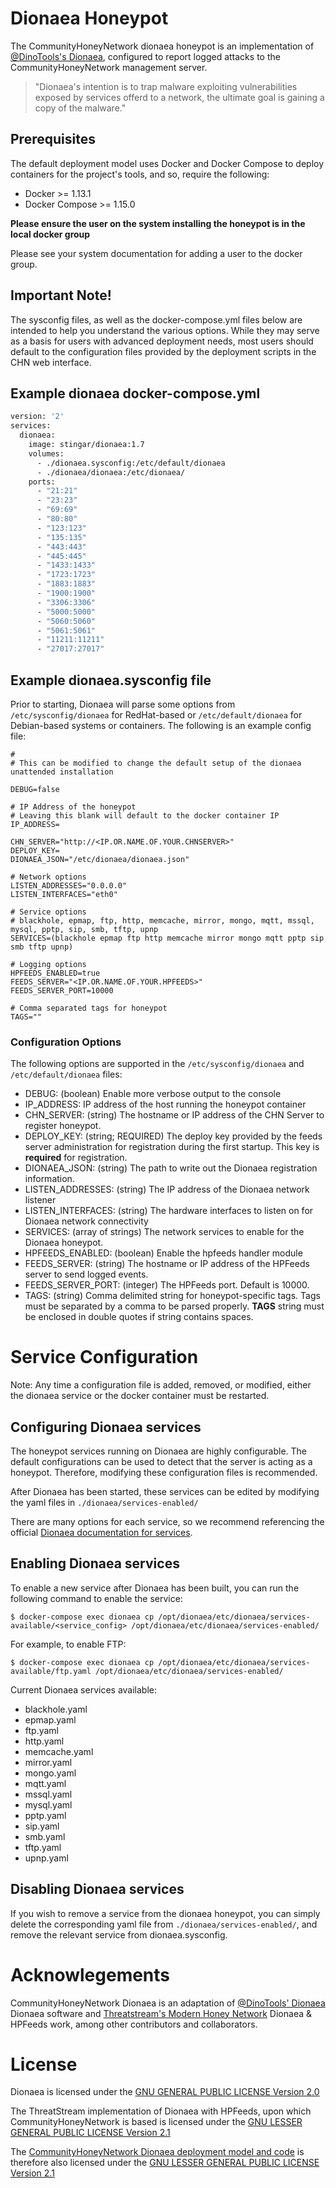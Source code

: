 Dionaea Honeypot
================
The CommunityHoneyNetwork dionaea honeypot is an implementation of [@DinoTools's Dionaea](https://github.com/DinoTools/dionaea), configured to report logged attacks to the CommunityHoneyNetwork management server.

> "Dionaea's intention is to trap malware exploiting vulnerabilities exposed by services offerd to a network, the ultimate goal is gaining a copy of the malware."

## Prerequisites

The default deployment model uses Docker and Docker Compose to deploy containers for the project's tools, and so, require the following:

* Docker >= 1.13.1
* Docker Compose >= 1.15.0

**Please ensure the user on the system installing the honeypot is in the local
 docker group**
 
 Please see your system documentation for adding a user to the docker group.

## Important Note!
The sysconfig files, as well as the docker-compose.yml files below are intended 
to help you understand the various options. While they may serve as a basis 
for users with advanced deployment needs, most users should default to the 
configuration files provided by the deployment scripts in the CHN web interface.

## Example dionaea docker-compose.yml
```dockerfile
version: '2'
services:
  dionaea:
    image: stingar/dionaea:1.7
    volumes:
      - ./dionaea.sysconfig:/etc/default/dionaea
      - ./dionaea/dionaea:/etc/dionaea/
    ports:
      - "21:21"
      - "23:23"
      - "69:69"
      - "80:80"
      - "123:123"
      - "135:135"
      - "443:443"
      - "445:445"
      - "1433:1433"
      - "1723:1723"
      - "1883:1883"
      - "1900:1900"
      - "3306:3306"
      - "5000:5000"
      - "5060:5060"
      - "5061:5061"
      - "11211:11211"
      - "27017:27017"
```

## Example dionaea.sysconfig file


Prior to starting, Dionaea will parse some options from `/etc/sysconfig/dionaea` for RedHat-based or `/etc/default/dionaea` for Debian-based systems or containers. The following is an example config file:

```
#
# This can be modified to change the default setup of the dionaea unattended installation

DEBUG=false

# IP Address of the honeypot
# Leaving this blank will default to the docker container IP
IP_ADDRESS=

CHN_SERVER="http://<IP.OR.NAME.OF.YOUR.CHNSERVER>"
DEPLOY_KEY=
DIONAEA_JSON="/etc/dionaea/dionaea.json"

# Network options
LISTEN_ADDRESSES="0.0.0.0"
LISTEN_INTERFACES="eth0"

# Service options
# blackhole, epmap, ftp, http, memcache, mirror, mongo, mqtt, mssql, mysql, pptp, sip, smb, tftp, upnp
SERVICES=(blackhole epmap ftp http memcache mirror mongo mqtt pptp sip smb tftp upnp)

# Logging options
HPFEEDS_ENABLED=true
FEEDS_SERVER="<IP.OR.NAME.OF.YOUR.HPFEEDS>"
FEEDS_SERVER_PORT=10000

# Comma separated tags for honeypot
TAGS=""
```

### Configuration Options

The following options are supported in the `/etc/sysconfig/dionaea` and `/etc/default/dionaea` files:

* DEBUG: (boolean) Enable more verbose output to the console
* IP_ADDRESS: IP address of the host running the honeypot container
* CHN_SERVER: (string) The hostname or IP address of the CHN Server to register honeypot.
* DEPLOY_KEY: (string; REQUIRED) The deploy key provided by the feeds server administration for registration during the first startup. This key is **required** for registration.
* DIONAEA_JSON: (string) The path to write out the Dionaea registration information.
* LISTEN_ADDRESSES: (string) The IP address of the Dionaea network listener
* LISTEN_INTERFACES: (string) The hardware interfaces to listen on for Dionaea network connectivity
* SERVICES: (array of strings) The network services to enable for the Dionaea honeypot.
* HPFEEDS_ENABLED: (boolean) Enable the hpfeeds handler module
* FEEDS_SERVER: (string) The hostname or IP address of the HPFeeds server to send logged events.
* FEEDS_SERVER_PORT: (integer) The HPFeeds port. Default is 10000.
* TAGS: (string) Comma delimited string for honeypot-specific tags. Tags must be separated by a comma to be parsed properly. **TAGS** string must be enclosed in double quotes if string contains spaces.


# Service Configuration

Note: Any time a configuration file is added, removed, or modified, either the dionaea service or the docker container must be restarted.

## Configuring Dionaea services

The honeypot services running on Dionaea are highly configurable. The default configurations can be used to detect that the server is acting as a honeypot. Therefore, modifying these configuration files is recommended.

After Dionaea has been started, these services can be edited by modifying the yaml files in `./dionaea/services-enabled/`

There are many options for each service, so we recommend referencing the official [Dionaea documentation for services](http://dionaea.readthedocs.io/en/latest/service/index.html).

## Enabling Dionaea services

To enable a new service after Dionaea has been built, you can run the following command to enable the service:

    $ docker-compose exec dionaea cp /opt/dionaea/etc/dionaea/services-available/<service_config> /opt/dionaea/etc/dionaea/services-enabled/

For example, to enable FTP:

    $ docker-compose exec dionaea cp /opt/dionaea/etc/dionaea/services-available/ftp.yaml /opt/dionaea/etc/dionaea/services-enabled/

Current Dionaea services available:

* blackhole.yaml
* epmap.yaml
* ftp.yaml
* http.yaml
* memcache.yaml
* mirror.yaml
* mongo.yaml
* mqtt.yaml
* mssql.yaml
* mysql.yaml
* pptp.yaml
* sip.yaml
* smb.yaml
* tftp.yaml
* upnp.yaml


## Disabling Dionaea services

If you wish to remove a service from the dionaea honeypot, you can simply delete the corresponding yaml file from `./dionaea/services-enabled/`, and remove the relevant service from dionaea.sysconfig.

# Acknowlegements

CommunityHoneyNetwork Dionaea is an adaptation of [@DinoTools' Dionaea](https://github.com/DinoTools/dionaea/) Dionaea software and [Threatstream's Modern Honey Network](https://threatstream.github.io/mhn/) Dionaea & HPFeeds work, among other contributors and collaborators.

# License

Dionaea is licensed under the [GNU GENERAL PUBLIC LICENSE Version 2.0](https://raw.githubusercontent.com/DinoTools/dionaea/master/LICENSE)

The ThreatStream implementation of Dionaea with HPFeeds, upon which CommunityHoneyNetwork is based is licensed under the [GNU LESSER GENERAL PUBLIC LICENSE Version 2.1](https://raw.githubusercontent.com/threatstream/mhn/master/LICENSE)

The [CommunityHoneyNetwork Dionaea deployment model and code](https://github.com/CommunityHoneyNetwork/dionaea) is therefore also licensed under the [GNU LESSER GENERAL PUBLIC LICENSE Version 2.1](https://raw.githubusercontent.com/CommunityHoneyNetwork/dionaea/master/LICENSE)
